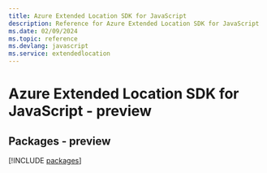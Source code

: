 ```yaml
---
title: Azure Extended Location SDK for JavaScript
description: Reference for Azure Extended Location SDK for JavaScript
ms.date: 02/09/2024
ms.topic: reference
ms.devlang: javascript
ms.service: extendedlocation
---
```

# Azure Extended Location SDK for JavaScript - preview
## Packages - preview
[!INCLUDE [packages](extended-location-index.md)]
